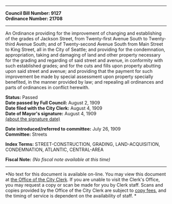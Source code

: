 * * * * *  
  
**Council Bill Number: [](#h0)[](#h2)9127**   
**Ordinance Number: 21708**  
  
* * * * *  
  
An Ordinance providing for the improvement of changing and establishing of the grades of Jackson Street, from Twenty-first Avenue South to Twenty-third Avenue South; and of Twenty-second Avenue South from Main Street to King Street, all in the City of Seattle; and providing for the condemnation, appropriation, taking and damaging of land and other property necessary for the grading and regarding of said street and avenue, in conformity with such established grades; and for the cuts and fills upon property abutting upon said street and avenue; and providing that the payment for such improvement be made by special assessment upon property specially benefited, in the manner provided by law; and repealing all ordinances and parts of ordinances in conflict herewith.  
  
**Status:** Passed   
**Date passed by Full Council:** August 2, 1909   
**Date filed with the City Clerk:** August 4, 1909   
**Date of Mayor's signature:** August 4, 1909   
[(about the signature date)](/~public/approvaldate.htm)   
  
  
**Date introduced/referred to committee:** July 26, 1909   
**Committee:** Streets   
  
**Index Terms:** STREET-CONSTRUCTION, GRADING, LAND-ACQUISITION, CONDEMNATION, ATLANTIC, CENTRAL-AREA  
  
**Fiscal Note:** *(No fiscal note available at this time)*  
  
* * * * *  
  
*No text for this document is available on-line. You may view this document at [the Office of the City Clerk](http://www.seattle.gov/leg/clerk/contactUs.htm). If you are unable to visit the Clerk's Office, you may request a copy or scan be made for you by Clerk staff. Scans and copies provided by the Office of the City Clerk are subject to [copy fees](http://clerk.seattle.gov/~public/clerkfees.htm), and the timing of service is dependent on the availability of staff. *  
  
  
